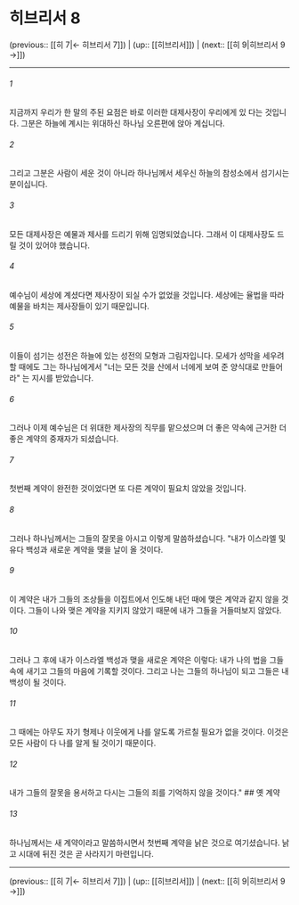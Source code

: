 # 히브리서 8

(previous:: [[히 7|← 히브리서 7]]) | (up:: [[히브리서]]) | (next:: [[히 9|히브리서 9 →]])

***




###### 1 

지금까지 우리가 한 말의 주된 요점은 바로 이러한 대제사장이 우리에게 있 다는 것입니다. 그분은 하늘에 계시는 위대하신 하나님 오른편에 앉아 계십니다. 



###### 2 

그리고 그분은 사람이 세운 것이 아니라 하나님께서 세우신 하늘의 참성소에서 섬기시는 분이십니다. 



###### 3 

모든 대제사장은 예물과 제사를 드리기 위해 임명되었습니다. 그래서 이 대제사장도 드릴 것이 있어야 했습니다. 



###### 4 

예수님이 세상에 계셨다면 제사장이 되실 수가 없었을 것입니다. 세상에는 율법을 따라 예물을 바치는 제사장들이 있기 때문입니다. 



###### 5 

이들이 섬기는 성전은 하늘에 있는 성전의 모형과 그림자입니다. 모세가 성막을 세우려 할 때에도 그는 하나님에게서 "너는 모든 것을 산에서 너에게 보여 준 양식대로 만들어라" 는 지시를 받았습니다. 



###### 6 

그러나 이제 예수님은 더 위대한 제사장의 직무를 맡으셨으며 더 좋은 약속에 근거한 더 좋은 계약의 중재자가 되셨습니다. 



###### 7 

첫번째 계약이 완전한 것이었다면 또 다른 계약이 필요치 않았을 것입니다. 



###### 8 

그러나 하나님께서는 그들의 잘못을 아시고 이렇게 말씀하셨습니다. "내가 이스라엘 및 유다 백성과 새로운 계약을 맺을 날이 올 것이다. 



###### 9 

이 계약은 내가 그들의 조상들을 이집트에서 인도해 내던 때에 맺은 계약과 같지 않을 것이다. 그들이 나와 맺은 계약을 지키지 않았기 때문에 내가 그들을 거들떠보지 않았다. 



###### 10 

그러나 그 후에 내가 이스라엘 백성과 맺을 새로운 계약은 이렇다: 내가 나의 법을 그들 속에 새기고 그들의 마음에 기록할 것이다. 그리고 나는 그들의 하나님이 되고 그들은 내 백성이 될 것이다. 



###### 11 

그 때에는 아무도 자기 형제나 이웃에게 나를 알도록 가르칠 필요가 없을 것이다. 이것은 모든 사람이 다 나를 알게 될 것이기 때문이다. 



###### 12 

내가 그들의 잘못을 용서하고 다시는 그들의 죄를 기억하지 않을 것이다." ## 옛 계약 



###### 13 

하나님께서는 새 계약이라고 말씀하시면서 첫번째 계약을 낡은 것으로 여기셨습니다. 낡고 시대에 뒤진 것은 곧 사라지기 마련입니다.

***

(previous:: [[히 7|← 히브리서 7]]) | (up:: [[히브리서]]) | (next:: [[히 9|히브리서 9 →]])
